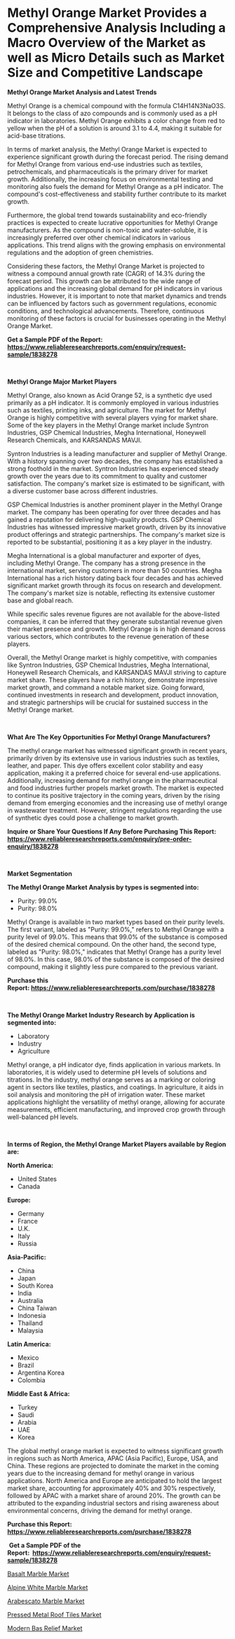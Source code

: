 <p><h1>Methyl Orange Market Provides a Comprehensive Analysis Including a Macro Overview of the Market as well as Micro Details such as Market Size and Competitive Landscape</h1></p><p><strong>Methyl Orange Market Analysis and Latest Trends</strong></p>
<p><p>Methyl Orange is a chemical compound with the formula C14H14N3NaO3S. It belongs to the class of azo compounds and is commonly used as a pH indicator in laboratories. Methyl Orange exhibits a color change from red to yellow when the pH of a solution is around 3.1 to 4.4, making it suitable for acid-base titrations.</p><p>In terms of market analysis, the Methyl Orange Market is expected to experience significant growth during the forecast period. The rising demand for Methyl Orange from various end-use industries such as textiles, petrochemicals, and pharmaceuticals is the primary driver for market growth. Additionally, the increasing focus on environmental testing and monitoring also fuels the demand for Methyl Orange as a pH indicator. The compound's cost-effectiveness and stability further contribute to its market growth.</p><p>Furthermore, the global trend towards sustainability and eco-friendly practices is expected to create lucrative opportunities for Methyl Orange manufacturers. As the compound is non-toxic and water-soluble, it is increasingly preferred over other chemical indicators in various applications. This trend aligns with the growing emphasis on environmental regulations and the adoption of green chemistries.</p><p>Considering these factors, the Methyl Orange Market is projected to witness a compound annual growth rate (CAGR) of 14.3% during the forecast period. This growth can be attributed to the wide range of applications and the increasing global demand for pH indicators in various industries. However, it is important to note that market dynamics and trends can be influenced by factors such as government regulations, economic conditions, and technological advancements. Therefore, continuous monitoring of these factors is crucial for businesses operating in the Methyl Orange Market.</p></p>
<p><strong>Get a Sample PDF of the Report:&nbsp; <a href="https://www.reliableresearchreports.com/enquiry/request-sample/1838278">https://www.reliableresearchreports.com/enquiry/request-sample/1838278</a></strong></p>
<p>&nbsp;</p>
<p><strong>Methyl Orange Major Market Players</strong></p>
<p><p>Methyl Orange, also known as Acid Orange 52, is a synthetic dye used primarily as a pH indicator. It is commonly employed in various industries such as textiles, printing inks, and agriculture. The market for Methyl Orange is highly competitive with several players vying for market share. Some of the key players in the Methyl Orange market include Syntron Industries, GSP Chemical Industries, Megha International, Honeywell Research Chemicals, and KARSANDAS MAVJI.</p><p>Syntron Industries is a leading manufacturer and supplier of Methyl Orange. With a history spanning over two decades, the company has established a strong foothold in the market. Syntron Industries has experienced steady growth over the years due to its commitment to quality and customer satisfaction. The company's market size is estimated to be significant, with a diverse customer base across different industries.</p><p>GSP Chemical Industries is another prominent player in the Methyl Orange market. The company has been operating for over three decades and has gained a reputation for delivering high-quality products. GSP Chemical Industries has witnessed impressive market growth, driven by its innovative product offerings and strategic partnerships. The company's market size is reported to be substantial, positioning it as a key player in the industry.</p><p>Megha International is a global manufacturer and exporter of dyes, including Methyl Orange. The company has a strong presence in the international market, serving customers in more than 50 countries. Megha International has a rich history dating back four decades and has achieved significant market growth through its focus on research and development. The company's market size is notable, reflecting its extensive customer base and global reach.</p><p>While specific sales revenue figures are not available for the above-listed companies, it can be inferred that they generate substantial revenue given their market presence and growth. Methyl Orange is in high demand across various sectors, which contributes to the revenue generation of these players.</p><p>Overall, the Methyl Orange market is highly competitive, with companies like Syntron Industries, GSP Chemical Industries, Megha International, Honeywell Research Chemicals, and KARSANDAS MAVJI striving to capture market share. These players have a rich history, demonstrate impressive market growth, and command a notable market size. Going forward, continued investments in research and development, product innovation, and strategic partnerships will be crucial for sustained success in the Methyl Orange market.</p></p>
<p>&nbsp;</p>
<p><strong>What Are The Key Opportunities For Methyl Orange Manufacturers?</strong></p>
<p><p>The methyl orange market has witnessed significant growth in recent years, primarily driven by its extensive use in various industries such as textiles, leather, and paper. This dye offers excellent color stability and easy application, making it a preferred choice for several end-use applications. Additionally, increasing demand for methyl orange in the pharmaceutical and food industries further propels market growth. The market is expected to continue its positive trajectory in the coming years, driven by the rising demand from emerging economies and the increasing use of methyl orange in wastewater treatment. However, stringent regulations regarding the use of synthetic dyes could pose a challenge to market growth.</p></p>
<p><strong>Inquire or Share Your Questions If Any Before Purchasing This Report: <a href="https://www.reliableresearchreports.com/enquiry/pre-order-enquiry/1838278">https://www.reliableresearchreports.com/enquiry/pre-order-enquiry/1838278</a></strong></p>
<p>&nbsp;</p>
<p><strong>Market Segmentation</strong></p>
<p><strong>The Methyl Orange Market Analysis by types is segmented into:</strong></p>
<p><ul><li>Purity: 99.0%</li><li>Purity: 98.0%</li></ul></p>
<p><p>Methyl Orange is available in two market types based on their purity levels. The first variant, labeled as "Purity: 99.0%," refers to Methyl Orange with a purity level of 99.0%. This means that 99.0% of the substance is composed of the desired chemical compound. On the other hand, the second type, labeled as "Purity: 98.0%," indicates that Methyl Orange has a purity level of 98.0%. In this case, 98.0% of the substance is composed of the desired compound, making it slightly less pure compared to the previous variant.</p></p>
<p><strong>Purchase this Report:&nbsp;<a href="https://www.reliableresearchreports.com/purchase/1838278">https://www.reliableresearchreports.com/purchase/1838278</a></strong></p>
<p>&nbsp;</p>
<p><strong>The Methyl Orange Market Industry Research by Application is segmented into:</strong></p>
<p><ul><li>Laboratory</li><li>Industry</li><li>Agriculture</li></ul></p>
<p><p>Methyl orange, a pH indicator dye, finds application in various markets. In laboratories, it is widely used to determine pH levels of solutions and titrations. In the industry, methyl orange serves as a marking or coloring agent in sectors like textiles, plastics, and coatings. In agriculture, it aids in soil analysis and monitoring the pH of irrigation water. These market applications highlight the versatility of methyl orange, allowing for accurate measurements, efficient manufacturing, and improved crop growth through well-balanced pH levels.</p></p>
<p>&nbsp;</p>
<p><strong>In terms of Region, the Methyl Orange Market Players available by Region are:</strong></p>
<p>
    <p> <strong> North America: </strong>
        <ul>
            <li>United States</li>
            <li>Canada</li>
        </ul>
        </p> 
    <p> <strong> Europe: </strong>
        <ul>
            <li>Germany</li>
            <li>France</li>
            <li>U.K.</li>
            <li>Italy</li>
            <li>Russia</li>
        </ul>
        </p> 
    <p> <strong> Asia-Pacific: </strong>
        <ul>
            <li>China</li>
            <li>Japan</li>
            <li>South Korea</li>
            <li>India</li>
            <li>Australia</li>
            <li>China Taiwan</li>
            <li>Indonesia</li>
            <li>Thailand</li>
            <li>Malaysia</li>
        </ul>
        </p> 
    <p> <strong> Latin America: </strong>
        <ul>
            <li>Mexico</li>
            <li>Brazil</li>
            <li>Argentina Korea</li>
            <li>Colombia</li>
        </ul>
        </p> 
    <p> <strong> Middle East & Africa: </strong>
        <ul>
            <li>Turkey</li>
            <li>Saudi</li>
            <li>Arabia</li>
            <li>UAE</li>
            <li>Korea</li>
        </ul>
    </p>
    </p>
<p><p>The global methyl orange market is expected to witness significant growth in regions such as North America, APAC (Asia Pacific), Europe, USA, and China. These regions are projected to dominate the market in the coming years due to the increasing demand for methyl orange in various applications. North America and Europe are anticipated to hold the largest market share, accounting for approximately 40% and 30% respectively, followed by APAC with a market share of around 20%. The growth can be attributed to the expanding industrial sectors and rising awareness about environmental concerns, driving the demand for methyl orange.</p></p>
<p><strong>Purchase this Report: <a href="https://www.reliableresearchreports.com/purchase/1838278">https://www.reliableresearchreports.com/purchase/1838278</a></strong></p>
<p>&nbsp;<strong>Get a Sample PDF of the Report:&nbsp;&nbsp;<a href="https://www.reliableresearchreports.com/enquiry/request-sample/1838278">https://www.reliableresearchreports.com/enquiry/request-sample/1838278</a></strong></p>
<p><strong></strong></p>
<p><p><a href="https://github.com/GroverBarry/Market-Research-Report-List-2/blob/main/basalt-marble-market.md">Basalt Marble Market</a></p><p><a href="https://github.com/NorbertYates/Market-Research-Report-List-2/blob/main/alpine-white-marble-market.md">Alpine White Marble Market</a></p><p><a href="https://github.com/RoccoManning/Market-Research-Report-List-2/blob/main/arabescato-marble-market.md">Arabescato Marble Market</a></p><p><a href="https://github.com/JameTravis/Market-Research-Report-List-2/blob/main/pressed-metal-roof-tiles-market.md">Pressed Metal Roof Tiles Market</a></p><p><a href="https://github.com/RichRobinson5/Market-Research-Report-List-2/blob/main/modern-bas-relief-market.md">Modern Bas Relief Market</a></p></p>
